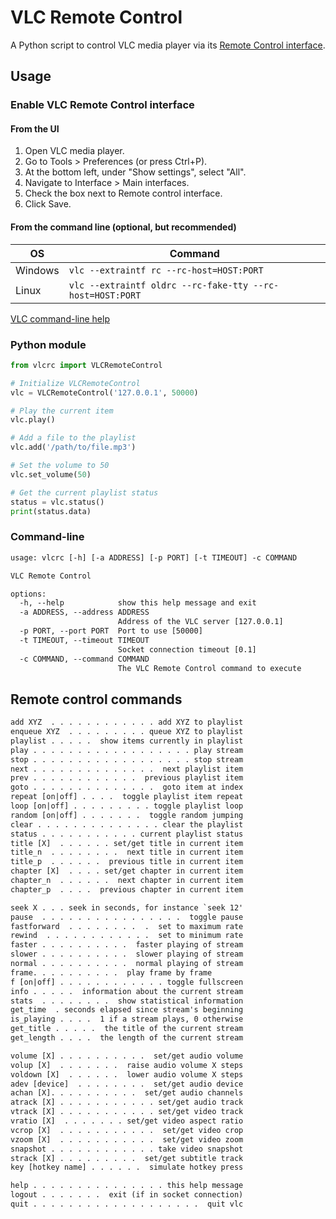 # VLC Remote Control

A Python script to control VLC media player via its [Remote Control interface][1].

## Usage

### Enable VLC Remote Control interface

#### From the UI

1. Open VLC media player.
2. Go to Tools > Preferences (or press Ctrl+P).
3. At the bottom left, under "Show settings", select "All".
4. Navigate to Interface > Main interfaces.
5. Check the box next to Remote control interface.
6. Click Save.

#### From the command line (optional, but recommended)

|OS|Command|
|-|-|
|Windows|`vlc --extraintf rc --rc-host=HOST:PORT`|
|Linux|`vlc --extraintf oldrc --rc-fake-tty --rc-host=HOST:PORT`|

[VLC command-line help][2]

### Python module

```py
from vlcrc import VLCRemoteControl

# Initialize VLCRemoteControl
vlc = VLCRemoteControl('127.0.0.1', 50000)

# Play the current item
vlc.play()

# Add a file to the playlist
vlc.add('/path/to/file.mp3')

# Set the volume to 50
vlc.set_volume(50)

# Get the current playlist status
status = vlc.status()
print(status.data)
```

### Command-line

```txt
usage: vlcrc [-h] [-a ADDRESS] [-p PORT] [-t TIMEOUT] -c COMMAND

VLC Remote Control

options:
  -h, --help            show this help message and exit
  -a ADDRESS, --address ADDRESS
                        Address of the VLC server [127.0.0.1]
  -p PORT, --port PORT  Port to use [50000]
  -t TIMEOUT, --timeout TIMEOUT
                        Socket connection timeout [0.1]
  -c COMMAND, --command COMMAND
                        The VLC Remote Control command to execute
```

## Remote control commands

```txt
add XYZ  . . . . . . . . . . . . add XYZ to playlist
enqueue XYZ  . . . . . . . . . queue XYZ to playlist
playlist . . . . .  show items currently in playlist
play . . . . . . . . . . . . . . . . . . play stream
stop . . . . . . . . . . . . . . . . . . stop stream
next . . . . . . . . . . . . . .  next playlist item
prev . . . . . . . . . . . .  previous playlist item
goto . . . . . . . . . . . . . .  goto item at index
repeat [on|off] . . . .  toggle playlist item repeat
loop [on|off] . . . . . . . . . toggle playlist loop
random [on|off] . . . . . . .  toggle random jumping
clear . . . . . . . . . . . . . . clear the playlist
status . . . . . . . . . . . current playlist status
title [X]  . . . . . . set/get title in current item
title_n  . . . . . . . .  next title in current item
title_p  . . . . . .  previous title in current item
chapter [X]  . . . . set/get chapter in current item
chapter_n  . . . . . .  next chapter in current item
chapter_p  . . . .  previous chapter in current item

seek X . . . seek in seconds, for instance `seek 12'
pause  . . . . . . . . . . . . . . . .  toggle pause
fastforward  . . . . . . . .  .  set to maximum rate
rewind  . . . . . . . . . . . .  set to minimum rate
faster . . . . . . . . . .  faster playing of stream
slower . . . . . . . . . .  slower playing of stream
normal . . . . . . . . . .  normal playing of stream
frame. . . . . . . . . .  play frame by frame
f [on|off] . . . . . . . . . . . . toggle fullscreen
info . . . . .  information about the current stream
stats  . . . . . . . .  show statistical information
get_time  . seconds elapsed since stream's beginning
is_playing . . . .  1 if a stream plays, 0 otherwise
get_title . . . . .  the title of the current stream
get_length . . . .  the length of the current stream

volume [X] . . . . . . . . . .  set/get audio volume
volup [X]  . . . . . . .  raise audio volume X steps
voldown [X]  . . . . . .  lower audio volume X steps
adev [device]  . . . . . . . .  set/get audio device
achan [X]. . . . . . . . . .  set/get audio channels
atrack [X] . . . . . . . . . . . set/get audio track
vtrack [X] . . . . . . . . . . . set/get video track
vratio [X]  . . . . . . . set/get video aspect ratio
vcrop [X]  . . . . . . . . . . .  set/get video crop
vzoom [X]  . . . . . . . . . . .  set/get video zoom
snapshot . . . . . . . . . . . . take video snapshot
strack [X] . . . . . . . . .  set/get subtitle track
key [hotkey name] . . . . . .  simulate hotkey press

help . . . . . . . . . . . . . . . this help message
logout . . . . . . .  exit (if in socket connection)
quit . . . . . . . . . . . . . . . . . . .  quit vlc
```

[1]:https://wiki.videolan.org/Documentation:Modules/rc
[2]:https://wiki.videolan.org/VLC_command-line_help
